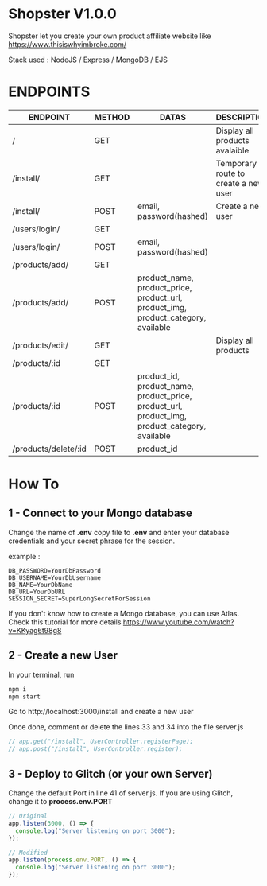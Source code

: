 # Shopster V1.0.0

Shopster let you create your own product affiliate website like https://www.thisiswhyimbroke.com/

Stack used : NodeJS / Express / MongoDB / EJS

# ENDPOINTS

| ENDPOINT             | METHOD | DATAS                                                                                          | DESCRIPTION                          |
| -------------------- | ------ | ---------------------------------------------------------------------------------------------- | ------------------------------------ |
| /                    | GET    |                                                                                                | Display all products avalaible       |
| /install/            | GET    |                                                                                                | Temporary route to create a new user |
| /install/            | POST   | email, password(hashed)                                                                        | Create a new user                    |
| /users/login/        | GET    |                                                                                                |                                      |
| /users/login/        | POST   | email, password(hashed)                                                                        |                                      |
| /products/add/       | GET    |                                                                                                |                                      |
| /products/add/       | POST   | product_name, product_price, product_url, product_img, product_category, available             |                                      |
| /products/edit/      | GET    |                                                                                                | Display all products                 |
| /products/:id        | GET    |                                                                                                |                                      |
| /products/:id        | POST   | product_id, product_name, product_price, product_url, product_img, product_category, available |                                      |
| /products/delete/:id | POST   | product_id                                                                                     |                                      |

# How To

## 1 - Connect to your Mongo database

Change the name of **.env** copy file to **.env** and enter your database credentials and your secret phrase for the session.

example :

```
DB_PASSWORD=YourDbPassword
DB_USERNAME=YourDbUsername
DB_NAME=YourDbName
DB_URL=YourDbURL
SESSION_SECRET=SuperLongSecretForSession
```

If you don't know how to create a Mongo database, you can use Atlas. Check this tutorial for more details https://www.youtube.com/watch?v=KKyag6t98g8

## 2 - Create a new User

In your terminal, run

```bash
npm i
npm start
```

Go to http://localhost:3000/install and create a new user

Once done, comment or delete the lines 33 and 34 into the file server.js

```js
// app.get("/install", UserController.registerPage);
// app.post("/install", UserController.register);
```

## 3 - Deploy to Glitch (or your own Server)

Change the default Port in line 41 of server.js. If you are using Glitch, change it to **process.env.PORT**

```js
// Original
app.listen(3000, () => {
  console.log("Server listening on port 3000");
});
```

```js
// Modified
app.listen(process.env.PORT, () => {
  console.log("Server listening on port 3000");
});
```
